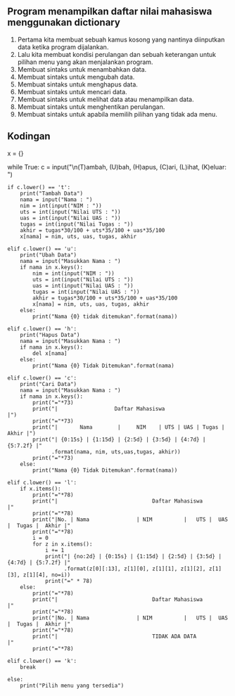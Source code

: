 ## Program menampilkan daftar nilai mahasiswa menggunakan dictionary
1. Pertama kita membuat sebuah kamus kosong yang nantinya diinputkan data ketika program dijalankan.
2. Lalu kita membuat kondisi perulangan dan sebuah keterangan untuk pilihan menu yang akan menjalankan program.
3. Membuat sintaks untuk menambahkan data.
4. Membuat sintaks untuk mengubah data.
5. Membuat sintaks untuk menghapus data.
6. Membuat sintaks untuk mencari data.
7. Membuat sintaks untuk melihat data atau menampilkan data.
8. Membuat sintaks untuk menghentikan perulangan.
9. Membuat sintaks untuk apabila memilih pilihan yang tidak ada menu.

## Kodingan
x = {}

while True:
    c = input("\n(T)ambah, (U)bah, (H)apus, (C)ari, (L)ihat, (K)eluar: ")

    if c.lower() == 't':
        print("Tambah Data")
        nama = input("Nama : ")
        nim = int(input("NIM : "))
        uts = int(input("Nilai UTS : "))
        uas = int(input("Nilai UAS : "))
        tugas = int(input("Nilai Tugas : "))
        akhir = tugas*30/100 + uts*35/100 + uas*35/100
        x[nama] = nim, uts, uas, tugas, akhir

    elif c.lower() == 'u':
        print("Ubah Data")
        nama = input("Masukkan Nama : ")
        if nama in x.keys():
            nim = int(input("NIM : "))
            uts = int(input("Nilai UTS : "))
            uas = int(input("Nilai UAS : "))
            tugas = int(input("Nilai UAS : "))
            akhir = tugas*30/100 + uts*35/100 + uas*35/100
            x[nama] = nim, uts, uas, tugas, akhir
        else:
            print("Nama {0} tidak ditemukan".format(nama))

    elif c.lower() == 'h':
        print("Hapus Data")
        nama = input("Masukkan Nama : ")
        if nama in x.keys():
            del x[nama]
        else:
            print("Nama {0} Tidak Ditemukan".format(nama)

    elif c.lower() == 'c':
        print("Cari Data")
        nama = input("Masukkan Nama : ")
        if nama in x.keys():
            print("="*73)
            print("|                  Daftar Mahasiswa                          |")
            print("="*73)
            print("|       Nama        |     NIM    | UTS | UAS | Tugas | Akhir |")
            print("| {0:15s} | {1:15d} | {2:5d} | {3:5d} | {4:7d} | {5:7.2f} |"
                  .format(nama, nim, uts,uas,tugas, akhir))
            print("="*73)
        else:
            print("Nama {0} Tidak Ditemukan".format(nama))

    elif c.lower() == 'l':
        if x.items():
            print("="*78)
            print("|                              Daftar Mahasiswa                           |"
            print("="*78)
            print("|No. | Nama               | NIM          |   UTS |  UAS |  Tugas |  Akhir |"
            print("="*78)
            i = 0
            for z in x.items():
                i += 1
                print("| {no:2d} | {0:15s} | {1:15d} | {2:5d} | {3:5d} | {4:7d} | {5:7.2f} |"
                      .format(z[0][:13], z[1][0], z[1][1], z[1][2], z[1][3], z[1][4], no=i))
                print("=" * 78)
        else:
            print("="*78)
            print("|                              Daftar Mahasiswa                           |"
            print("="*78)
            print("|No. | Nama               | NIM          |   UTS |  UAS |  Tugas |  Akhir |"
            print("="*78)
            print("|                              TIDAK ADA DATA                             |"
            print("="*78)

    elif c.lower() == 'k':
        break

    else:
        print("Pilih menu yang tersedia")


